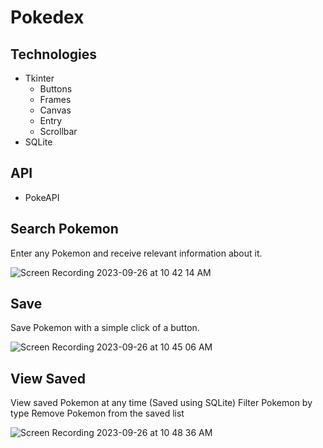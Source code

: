 # Pokedex

## Technologies
* Tkinter
  * Buttons
  * Frames
  * Canvas
  * Entry
  * Scrollbar
* SQLite

## API
* PokeAPI

## Search Pokemon
Enter any Pokemon and receive relevant information about it.

![Screen Recording 2023-09-26 at 10 42 14 AM](https://github.com/Rohan-Dalal/Pokedex/assets/133245983/a9d1e94a-5c78-4801-a5e2-f203338a76d6)

## Save
Save Pokemon with a simple click of a button. 

![Screen Recording 2023-09-26 at 10 45 06 AM](https://github.com/Rohan-Dalal/Pokedex/assets/133245983/f8e341ec-f6e6-4d00-8e53-6e15351548d5)

## View Saved
View saved Pokemon at any time (Saved using SQLite)
Filter Pokemon by type
Remove Pokemon from the saved list

![Screen Recording 2023-09-26 at 10 48 36 AM](https://github.com/Rohan-Dalal/Pokedex/assets/133245983/193e85b6-6430-401a-b706-cade4684eab1)
